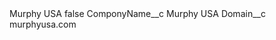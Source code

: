 <?xml version="1.0" encoding="UTF-8"?>
<CustomMetadata xmlns="http://soap.sforce.com/2006/04/metadata" xmlns:xsi="http://www.w3.org/2001/XMLSchema-instance" xmlns:xsd="http://www.w3.org/2001/XMLSchema">
    <label>Murphy USA</label>
    <protected>false</protected>
    <values>
        <field>ComponyName__c</field>
        <value xsi:type="xsd:string">Murphy USA</value>
    </values>
    <values>
        <field>Domain__c</field>
        <value xsi:type="xsd:string">murphyusa.com</value>
    </values>
</CustomMetadata>
